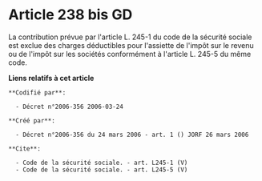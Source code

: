 # Article 238 bis GD

La contribution prévue par l'article L. 245-1 du code de la sécurité sociale est exclue des charges déductibles pour
l'assiette de l'impôt sur le revenu ou de l'impôt sur les sociétés conformément à l'article L. 245-5 du même code.

**Liens relatifs à cet article**

	**Codifié par**:

	  - Décret n°2006-356 2006-03-24

	**Créé par**:

	  - Décret n°2006-356 du 24 mars 2006 - art. 1 () JORF 26 mars 2006

	**Cite**:

	  - Code de la sécurité sociale. - art. L245-1 (V)
	  - Code de la sécurité sociale. - art. L245-5 (V)
